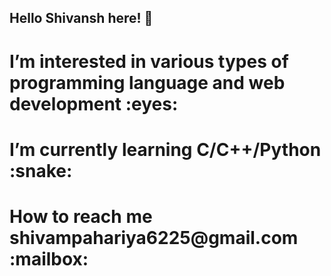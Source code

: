 <h2>Hello Shivansh here! 👋 </h2>
<h1>I’m interested in various types of programming language and web development :eyes: </h1>
<h1>I’m currently learning C/C++/Python :snake: </h1>
 <h1>How to reach me shivampahariya6225@gmail.com :mailbox: </h1>
